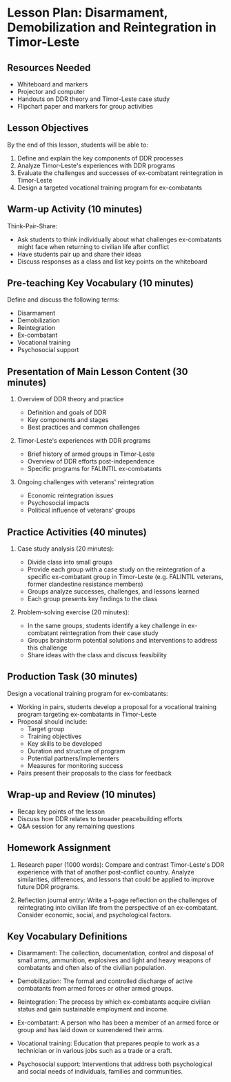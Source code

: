 # Lesson Plan: Disarmament, Demobilization and Reintegration in Timor-Leste

## Resources Needed

- Whiteboard and markers
- Projector and computer
- Handouts on DDR theory and Timor-Leste case study
- Flipchart paper and markers for group activities

## Lesson Objectives

By the end of this lesson, students will be able to:
1. Define and explain the key components of DDR processes
2. Analyze Timor-Leste's experiences with DDR programs
3. Evaluate the challenges and successes of ex-combatant reintegration in Timor-Leste
4. Design a targeted vocational training program for ex-combatants

## Warm-up Activity (10 minutes)

Think-Pair-Share: 
- Ask students to think individually about what challenges ex-combatants might face when returning to civilian life after conflict
- Have students pair up and share their ideas
- Discuss responses as a class and list key points on the whiteboard

## Pre-teaching Key Vocabulary (10 minutes)

Define and discuss the following terms:
- Disarmament
- Demobilization
- Reintegration
- Ex-combatant
- Vocational training
- Psychosocial support

## Presentation of Main Lesson Content (30 minutes)

1. Overview of DDR theory and practice
   - Definition and goals of DDR
   - Key components and stages
   - Best practices and common challenges

2. Timor-Leste's experiences with DDR programs
   - Brief history of armed groups in Timor-Leste
   - Overview of DDR efforts post-independence
   - Specific programs for FALINTIL ex-combatants

3. Ongoing challenges with veterans' reintegration
   - Economic reintegration issues
   - Psychosocial impacts
   - Political influence of veterans' groups

## Practice Activities (40 minutes)

1. Case study analysis (20 minutes):
   - Divide class into small groups
   - Provide each group with a case study on the reintegration of a specific ex-combatant group in Timor-Leste (e.g. FALINTIL veterans, former clandestine resistance members)
   - Groups analyze successes, challenges, and lessons learned
   - Each group presents key findings to the class

2. Problem-solving exercise (20 minutes):
   - In the same groups, students identify a key challenge in ex-combatant reintegration from their case study
   - Groups brainstorm potential solutions and interventions to address this challenge
   - Share ideas with the class and discuss feasibility

## Production Task (30 minutes)

Design a vocational training program for ex-combatants:
- Working in pairs, students develop a proposal for a vocational training program targeting ex-combatants in Timor-Leste
- Proposal should include:
  * Target group
  * Training objectives
  * Key skills to be developed
  * Duration and structure of program
  * Potential partners/implementers
  * Measures for monitoring success
- Pairs present their proposals to the class for feedback

## Wrap-up and Review (10 minutes)

- Recap key points of the lesson
- Discuss how DDR relates to broader peacebuilding efforts
- Q&A session for any remaining questions

## Homework Assignment

1. Research paper (1000 words):
   Compare and contrast Timor-Leste's DDR experience with that of another post-conflict country. Analyze similarities, differences, and lessons that could be applied to improve future DDR programs.

2. Reflection journal entry:
   Write a 1-page reflection on the challenges of reintegrating into civilian life from the perspective of an ex-combatant. Consider economic, social, and psychological factors.

## Key Vocabulary Definitions

- Disarmament: The collection, documentation, control and disposal of small arms, ammunition, explosives and light and heavy weapons of combatants and often also of the civilian population.

- Demobilization: The formal and controlled discharge of active combatants from armed forces or other armed groups.

- Reintegration: The process by which ex-combatants acquire civilian status and gain sustainable employment and income.

- Ex-combatant: A person who has been a member of an armed force or group and has laid down or surrendered their arms.

- Vocational training: Education that prepares people to work as a technician or in various jobs such as a trade or a craft.

- Psychosocial support: Interventions that address both psychological and social needs of individuals, families and communities.